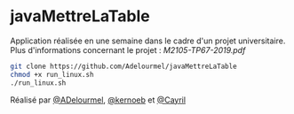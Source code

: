 # javaMettreLaTable

Application réalisée en une semaine dans le cadre d'un projet universitaire.
Plus d'informations concernant le projet : _M2105-TP67-2019.pdf_

```bash
git clone https://github.com/Adelourmel/javaMettreLaTable
chmod +x run_linux.sh
./run_linux.sh
```

Réalisé par [@ADelourmel](https://github.com/Adelourmel), [@kernoeb](https://github.com/kernoeb) et [@Cayril](https://github.com/Cayril)